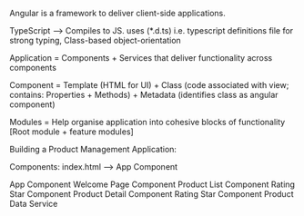 Angular is a framework to deliver client-side applications.

TypeScript --> Compiles to JS. uses (*.d.ts) i.e. typescript definitions file for strong typing, Class-based object-orientation

Application = Components + Services that deliver functionality across components

Component = Template (HTML for UI) + Class (code associated with view; contains: Properties + Methods) + Metadata (identifies class as angular component)

Modules = Help organise application into cohesive blocks of functionality [Root module + feature modules]

Building a Product Management Application:

Components: index.html --> App Component

App Component
Welcome Page Component
Product List Component
Rating Star Component
Product Detail Component
Rating Star Component
Product Data Service